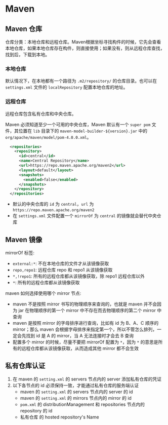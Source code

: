 # Maven

## Maven 仓库

仓库分类：本地仓库和远程仓库。Maven根据坐标寻找构件的时候，它先会查看本地仓库，如果本地仓库存在构件，则直接使用；如果没有，则从远程仓库查找，找到后，下载到本地。

### 本地仓库

默认情况下，在本地都有一个路径为 ```.m2/repository/``` 的仓库目录。也可以在 ```settings.xml``` 文件的 ```localRepository``` 配置本地仓库的地址。

### 远程仓库

远程仓库包含私有仓库和中央仓库。

Maven 必须知道至少一个可用的中央仓库，Maven 默认有一个 ```super pom``` 文件，其位置在 ```lib``` 目录下的 ```maven-model-builder-${version}.jar``` 中的 ```org/apache/maven/model/pom-4.0.0.xml```。

```xml
  <repositories>
    <repository>
      <id>central</id>
      <name>Central Repository</name>
      <url>https://repo.maven.apache.org/maven2</url>
      <layout>default</layout>
      <snapshots>
        <enabled>false</enabled>
      </snapshots>
    </repository>
  </repositories>
```

- 默认的中央仓库的 ```id``` 为 ```central```，```url``` 为 ```https://repo.maven.apache.org/maven2```
- 在 ```settings.xml``` 文件配置一个 ```mirrorOf``` 为 ```central``` 的镜像就会替代中央仓库

## Maven 镜像

mirrorOf 标签:

- ```external:*```: 不在本地仓库的文件才从该镜像获取
- ```repo,repo1```: 远程仓库 repo 和 repo1 从该镜像获取
- ```*,!repo1```: 所有的远程仓库都从该镜像获取，除 repo1 远程仓库以外
- ```*```: 所有的远程仓库都从该镜像获取

maven 如何选择使用哪个 mirror 节点:

- maven 不是按照 mirror 书写的物理顺序来查询的，也就是 maven 并不会因为 jar 在物理顺序的第一个 mirror 中不存在而去物理顺序的第二个 mirror 中查询
- maven 是按照 mirror 的字母排序进行查询，比如有 id 为 B、A、C 顺序的 mirror；那么 maven 会根据字母排序来指定第一个，所以不管怎么排列，一定会先找到 id 是 A 的 mirror，当 A 无法连接时才会去 B 查询
- 配置多个 mirror 的时候，尽量不要把 mirrorOf 配置为 ```*```，因为 ```*``` 的意思是所有的远程仓库都从该镜像获取，从而造成其他 mirror 都不会生效

## 私有仓库认证

1. 在 maven 的 ```setting.xml``` 的 servers 节点内的 server 添加私有仓库的凭证
2. 以下各节点的 id 必须保持一致，才能通过私有仓库的服务端认证
   - maven 的 ```setting.xml``` 的 servers 节点内的 server 的 id
   - maven 的 ```setting.xml``` 的 mirrors 节点内的 mirror 的 id
   - ```pom.xml``` 的 distributionManagement 和 repositories 节点内的 repository 的 id
   - 私有仓库 的 hosted repository's Name
